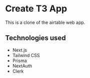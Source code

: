 # Create T3 App

This is a clone of the airtable web app.

## Technologies used

- Next.js
- Tailwind CSS
- Prisma
- NextAuth
- Clerk
